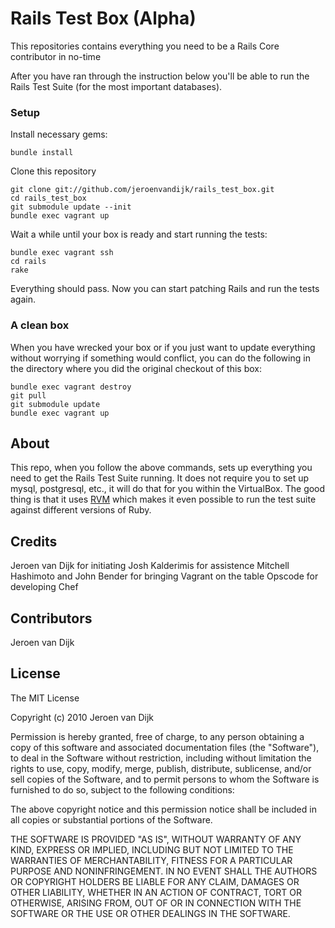 Rails Test Box (Alpha)
====================

This repositories contains everything you need to be a Rails Core contributor in no-time

After you have ran through the instruction below you'll be able to run the Rails Test Suite (for the most important databases).

### Setup

Install necessary gems:

    bundle install
  
Clone this repository

    git clone git://github.com/jeroenvandijk/rails_test_box.git
    cd rails_test_box
    git submodule update --init
    bundle exec vagrant up

Wait a while until your box is ready and start running the tests:

    bundle exec vagrant ssh
    cd rails
    rake
  
Everything should pass. Now you can start patching Rails and run the tests again.
  
### A clean box

When you have wrecked your box or if you just want to update everything without worrying if something would conflict, you can do the following in the directory where you did the original checkout of this box:

    bundle exec vagrant destroy
    git pull
    git submodule update
    bundle exec vagrant up
    
  
About
-----
This repo, when you follow the above commands, sets up everything you need to get the Rails Test Suite running. It does not require you to set up mysql, postgresql, etc., it will do that for you within the VirtualBox. The good thing is that it uses [RVM](http://rvm.beginrescueend.com) which makes it even possible to run the test suite against different versions of Ruby.

Credits
-------
Jeroen van Dijk for initiating
Josh Kalderimis for assistence
Mitchell Hashimoto and John Bender for bringing Vagrant on the table
Opscode for developing Chef

Contributors
------------
Jeroen van Dijk


License
-------
The MIT License
 
Copyright (c) 2010 Jeroen van Dijk
 
Permission is hereby granted, free of charge, to any person obtaining a copy
of this software and associated documentation files (the "Software"), to deal
in the Software without restriction, including without limitation the rights
to use, copy, modify, merge, publish, distribute, sublicense, and/or sell
copies of the Software, and to permit persons to whom the Software is
furnished to do so, subject to the following conditions:
 
The above copyright notice and this permission notice shall be included in
all copies or substantial portions of the Software.
 
THE SOFTWARE IS PROVIDED "AS IS", WITHOUT WARRANTY OF ANY KIND, EXPRESS OR
IMPLIED, INCLUDING BUT NOT LIMITED TO THE WARRANTIES OF MERCHANTABILITY,
FITNESS FOR A PARTICULAR PURPOSE AND NONINFRINGEMENT. IN NO EVENT SHALL THE
AUTHORS OR COPYRIGHT HOLDERS BE LIABLE FOR ANY CLAIM, DAMAGES OR OTHER
LIABILITY, WHETHER IN AN ACTION OF CONTRACT, TORT OR OTHERWISE, ARISING FROM,
OUT OF OR IN CONNECTION WITH THE SOFTWARE OR THE USE OR OTHER DEALINGS IN
THE SOFTWARE.